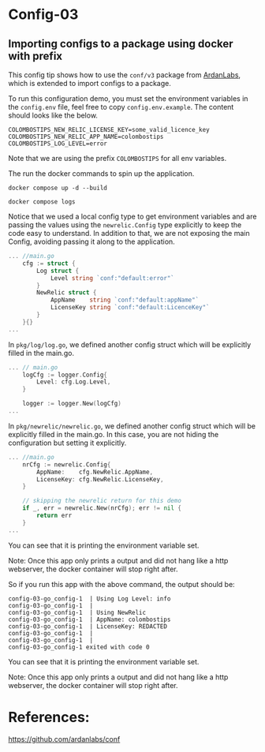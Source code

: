 # Config-03

## Importing configs to a package using docker with prefix

This config tip shows how to use the `conf/v3` package from [ArdanLabs](https://github.com/ardanlabs/conf), which is extended to import configs to a package.

To run this configuration demo, you must set the environment variables in the `config.env` file, feel free to copy `config.env.example`. The content should looks like the below.

```
COLOMBOSTIPS_NEW_RELIC_LICENSE_KEY=some_valid_licence_key
COLOMBOSTIPS_NEW_RELIC_APP_NAME=colombostips
COLOMBOSTIPS_LOG_LEVEL=error
```

Note that we are using the prefix `COLOMBOSTIPS` for all env variables.
 
The run the docker commands to spin up the application.

```
docker compose up -d --build

docker compose logs
```

Notice that we used a local config type to get environment variables and are passing the values using the `newrelic.Config` type explicitly to keep the code easy to understand. In addition to that, we are not exposing the main Config, avoiding passing it along to the application.

```go
... //main.go
	cfg := struct {
		Log struct {
			Level string `conf:"default:error"`
		}
		NewRelic struct {
			AppName    string `conf:"default:appName"`
			LicenseKey string `conf:"default:LicenceKey"`
		}
	}{}
...
```

In `pkg/log/log.go`, we defined another config struct which will be explicitly filled in the main.go.
```go
... // main.go
	logCfg := logger.Config{
		Level: cfg.Log.Level,
	}

	logger := logger.New(logCfg)
...
```

In `pkg/newrelic/newrelic.go`, we defined another config struct which will be explicitly filled in the main.go. In this case, you are not hiding the configuration but setting it explicitly.

```go
... //main.go
	nrCfg := newrelic.Config{
		AppName:    cfg.NewRelic.AppName,
		LicenseKey: cfg.NewRelic.LicenseKey,
	}

	// skipping the newrelic return for this demo
	if _, err = newrelic.New(nrCfg); err != nil {
		return err
	}
...
```

You can see that it is printing the environment variable set.

Note: Once this app only prints a output and did not hang like a http webserver, the docker container will stop right after.

So if you run this app with the above command, the output should be: 

```
config-03-go_config-1  | Using Log Level: info
config-03-go_config-1  | 
config-03-go_config-1  | Using NewRelic 
config-03-go_config-1  | AppName: colombostips
config-03-go_config-1  | LicenseKey: REDACTED
config-03-go_config-1  | 
config-03-go_config-1  | 
config-03-go_config-1 exited with code 0

```

You can see that it is printing the environment variable set.

Note: Once this app only prints a output and did not hang like a http webserver, the docker container will stop right after.


# References:

https://github.com/ardanlabs/conf

